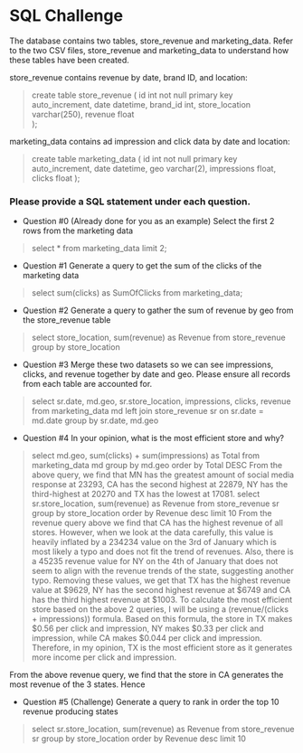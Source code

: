 # SQL Challenge

The database contains two tables, store_revenue and marketing_data.  Refer to the two CSV
files, store_revenue and marketing_data to understand how these tables have been created.

store_revenue contains revenue by date, brand ID, and location:

 >  create table store_revenue (
 >     id int not null primary key auto_increment,
 >    date datetime,
 >    brand_id int,
 >    store_location varchar(250),
 >    revenue float  
 >  );

marketing_data contains ad impression and click data by date and location:

> create table marketing_data (
>  id int not null primary key auto_increment,
>  date datetime,
>  geo varchar(2),
>  impressions float,
>  clicks float
> );

### Please provide a SQL statement under each question.

* Question #0 (Already done for you as an example)
 Select the first 2 rows from the marketing data
​
>  select *
>  from marketing_data
> limit 2;
​
*  Question #1
 Generate a query to get the sum of the clicks of the marketing data
>  select sum(clicks) as SumOfClicks
>  from marketing_data;
​
*  Question #2
 Generate a query to gather the sum of revenue by geo from the store_revenue table
>  select store_location, sum(revenue) as Revenue
>  from store_revenue
>  group by store_location
​
*  Question #3
 Merge these two datasets so we can see impressions, clicks, and revenue together by date
and geo.
 Please ensure all records from each table are accounted for.
>  select sr.date, md.geo, sr.store_location, impressions, clicks, revenue 
>  from marketing_data md left join store_revenue sr on sr.date = md.date
>  group by sr.date, md.geo
​
* Question #4
 In your opinion, what is the most efficient store and why?
> select md.geo, sum(clicks) + sum(impressions) as Total
> from marketing_data md
> group by md.geo
> order by Total DESC
  From the above query, we find that MN has the greatest amount of social media response at 23293, CA has the second highest at 22879, NY has the third-highest at 20270 and TX has the lowest at 17081.
> select sr.store_location, sum(revenue) as Revenue
> from store_revenue sr
> group by store_location
> order by Revenue desc limit 10
  From the revenue query above we find that CA has the highest revenue of all stores. However, when we look at the data carefully, this value is heavily inflated by a 234234 value on the 3rd of January which is most likely a typo and does not fit the trend of revenues. Also, there is a 45235 revenue value for NY on the 4th of January that does not seem to align with the revenue trends of the state, suggesting another typo. Removing these values, we get that TX has the highest revenue value at $9629, NY has the second highest revenue at $6749 and CA has the third highest revenue at $1003. To calculate the most efficient store based on the above 2 queries, I will be using a (revenue/(clicks + impressions)) formula. Based on this formula, the store in TX makes $0.56 per click and impression, NY makes $0.33 per click and impression, while CA makes $0.044 per click and impression. Therefore, in my opinion, TX is the most efficient store as it generates more income per click and impression.

From the above revenue query, we find that the store in CA generates the most revenue of the 3 states. Hence
​
* Question #5 (Challenge)
 Generate a query to rank in order the top 10 revenue producing states
> select sr.store_location, sum(revenue) as Revenue
> from store_revenue sr
> group by store_location
> order by Revenue desc limit 10
​
